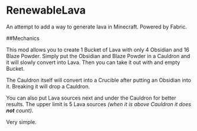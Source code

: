 # RenewableLava
An attempt to add a way to generate lava in Minecraft. Powered by Fabric.

##Mechanics

This mod allows you to create 1 Bucket of Lava with only 4 Obsidian and 16 Blaze Powder. Simply put the Obsidian and Blaze Powder in a Cauldron and it will slowly convert into Lava. Then you can take it out with and empty Bucket. 

The Cauldron itself will convert into a Crucible after putting an Obsidian into it. Breaking it will drop a Cauldron.

You can also put Lava sources next and under the Cauldron for better results. The upper limit is 5 Lava sources *(when it is above Cauldron it does **not** count)*.

Very simple.
